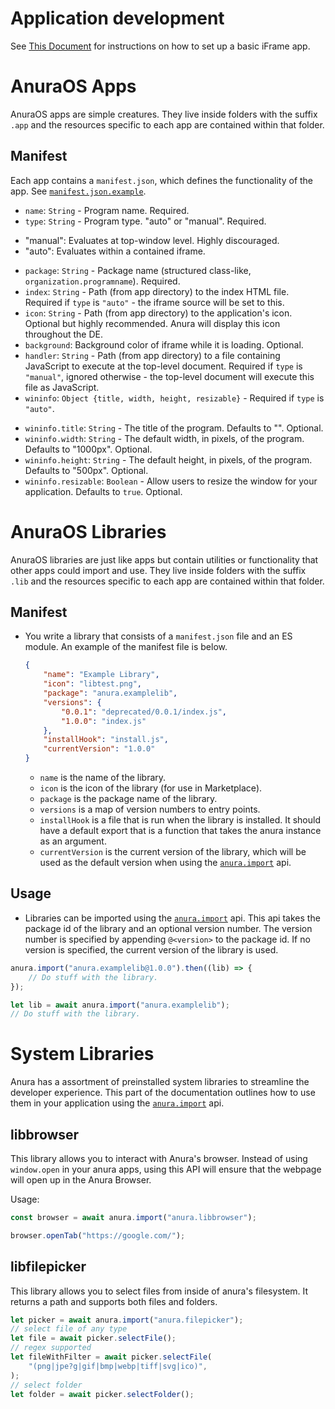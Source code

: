 # Application development

See [This Document](./templates/template.app/README.md) for instructions on how to set up a basic iFrame app.

# AnuraOS Apps

AnuraOS apps are simple creatures. They live inside folders with the suffix `.app` and the resources specific to each app are contained within that folder.

## Manifest

Each app contains a `manifest.json`, which defines the functionality of the app. See [`manifest.json.example`](./manifest.json.example).

-   `name`: `String` - Program name. Required.
-   `type`: `String` - Program type. "auto" or "manual". Required.

*   "manual": Evaluates at top-window level. Highly discouraged.
*   "auto": Evaluates within a contained iframe.

-   `package`: `String` - Package name (structured class-like, `organization.programname`). Required.
-   `index`: `String` - Path (from app directory) to the index HTML file. Required if `type` is `"auto"` - the iframe source will be set to this.
-   `icon`: `String` - Path (from app directory) to the application's icon. Optional but highly recommended. Anura will display this icon throughout the DE.
-   `background`: Background color of iframe while it is loading. Optional.
-   `handler`: `String` - Path (from app directory) to a file containing JavaScript to execute at the top-level document. Required if `type` is `"manual"`, ignored otherwise - the top-level document will execute this file as JavaScript.
-   `wininfo`: `Object {title, width, height, resizable}` - Required if `type` is `"auto"`.

*   `wininfo.title`: `String` - The title of the program. Defaults to "". Optional.
*   `wininfo.width`: `String` - The default width, in pixels, of the program. Defaults to "1000px". Optional.
*   `wininfo.height`: `String` - The default height, in pixels, of the program. Defaults to "500px". Optional.
*   `wininfo.resizable`: `Boolean` - Allow users to resize the window for your application. Defaults to `true`. Optional.

# AnuraOS Libraries

AnuraOS libraries are just like apps but contain utilities or functionality that other apps could import and use. They live inside folders with the suffix `.lib` and the resources specific to each app are contained within that folder.

## Manifest

-   You write a library that consists of a `manifest.json` file and an ES module. An example of the manifest file is below.
    ```json
    {
        "name": "Example Library",
        "icon": "libtest.png",
        "package": "anura.examplelib",
        "versions": {
            "0.0.1": "deprecated/0.0.1/index.js",
            "1.0.0": "index.js"
        },
        "installHook": "install.js",
        "currentVersion": "1.0.0"
    }
    ```
    -   `name` is the name of the library.
    -   `icon` is the icon of the library (for use in Marketplace).
    -   `package` is the package name of the library.
    -   `versions` is a map of version numbers to entry points.
    -   `installHook` is a file that is run when the library is installed. It should have a default export that is a function that takes the anura instance as an argument.
    -   `currentVersion` is the current version of the library, which will be used as the default version when using the [`anura.import`](./Anura-API.md#anuraimport) api.

## Usage

-   Libraries can be imported using the [`anura.import`](./Anura-API.md#anuraimport) api. This api takes the package id of the library and an optional version number. The version number is specified by appending `@<version>` to the package id. If no version is specified, the current version of the library is used.

```js
anura.import("anura.examplelib@1.0.0").then((lib) => {
    // Do stuff with the library.
});
```

```js
let lib = await anura.import("anura.examplelib");
// Do stuff with the library.
```

# System Libraries

Anura has a assortment of preinstalled system libraries to streamline the developer experience. This part of the documentation outlines how to use them in your application using the [`anura.import`](./Anura-API.md#anuraimport) api.

## libbrowser

This library allows you to interact with Anura's browser. Instead of using `window.open` in your anura apps, using this API will ensure that the webpage will open up in the Anura Browser.

Usage:

```js
const browser = await anura.import("anura.libbrowser");

browser.openTab("https://google.com/");
```

## libfilepicker

This library allows you to select files from inside of anura's filesystem. It returns a path and supports both files and folders.

```js
let picker = await anura.import("anura.filepicker");
// select file of any type
let file = await picker.selectFile();
// regex supported
let fileWithFilter = await picker.selectFile(
    "(png|jpe?g|gif|bmp|webp|tiff|svg|ico)",
);
// select folder
let folder = await picker.selectFolder();
```
